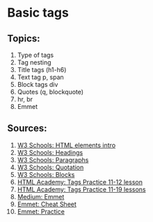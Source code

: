 # Basic tags

## Topics:

1. Type of tags
2. Tag nesting
3. Title tags (h1-h6)
4. Text tag p, span
5. Block tags div
6. Quotes (q, blockquote)
7. hr, br
8. Emmet


## Sources:

1. [W3 Schools: HTML elements intro](https://www.w3schools.com/html/html_elements.asp)
2. [W3 Schools: Headings](https://www.w3schools.com/html/html_headings.asp)
3. [W3 Schools: Paragraphs](https://www.w3schools.com/html/html_paragraphs.asp)
4. [W3 Schools: Quotation](https://www.w3schools.com/html/html_quotation_elements.asp)
5. [W3 Schools: Blocks](https://www.w3schools.com/html/html_blocks.asp)
6. [HTML Academy: Tags Practice 11-12 lesson](https://htmlacademy.ru/courses/299)
7. [HTML Academy: Tags Practice 11-19 lessons](https://htmlacademy.ru/courses/301)
8. [Medium: Emmet](https://medium.com/@kartik2406/web-development-with-vs-code-part-1-emmet-6af80f0f630c)
9. [Emmet: Cheat Sheet](https://docs.emmet.io/cheat-sheet/)
10. [Emmet: Practice](https://epixx.github.io/emmet/)
